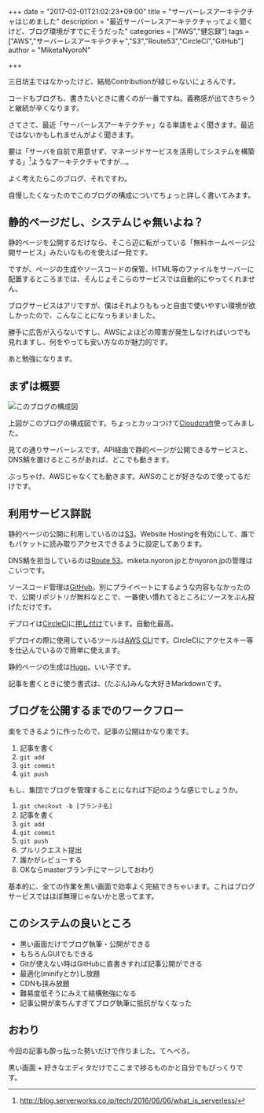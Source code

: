 +++
date = "2017-02-01T21:02:23+09:00"
title = "サーバーレスアーキテクチャはじめました"
description = "最近サーバーレスアーキテクチャってよく聞くけど、ブログ環境がすでにそうだった"
categories = ["AWS","健忘録"]
tags = ["AWS","サーバーレスアーキテクチャ","S3","Route53","CircleCI","GitHub"]
author = "MiketaNyoroN"

+++

三日坊主ではなかったけど、結局Contributionが緑じゃないにょろんです。

コードもブログも、書きたいときに書くのが一番ですね。義務感が出てきちゃうと継続が辛くなります。

さてさて、最近「サーバーレスアーキテクチャ」なる単語をよく聞きます。最近ではないかもしれませんがよく聞きます。

要は「サーバを自前で用意せず、マネージドサービスを活用してシステムを構築する」[^1]ようなアーキテクチャですが…。

よく考えたらこのブログ、それですわ。

自慢したくなったのでこのブログの構成についてちょっと詳しく書いてみます。

<!--more-->


## 静的ページだし、システムじゃ無いよね？
静的ページを公開するだけなら、そこら辺に転がっている「無料ホームページ公開サービス」みたいなものを使えば一発です。

ですが、ページの生成やソースコードの保管、HTML等のファイルをサーバーに配置するところまでは、そんじょそこらのサービスでは自動的にやってくれません。

ブログサービスはアリですが、僕はそれよりももっと自由で使いやすい環境が欲しかったので、こんなことになっちまいました。

勝手に広告が入らないですし、AWSによほどの障害が発生しなければいつでも見れますし、何をやっても安い方なのが魅力的です。

あと勉強になります。


## まずは概要
![このブログの構成図](/img/2017/02/blog_architecture.png)

上図がこのブログの構成図です。ちょっとカッコつけて[Cloudcraft](https://cloudcraft.co/)使ってみました。

見ての通りサーバーレスです。API経由で静的ページが公開できるサービスと、DNS鯖を置けるところがあれば、どこでも動きます。

ぶっちゃけ、AWSじゃなくても動きます。AWSのことが好きなので使ってるだけです。


## 利用サービス詳説
静的ページの公開に利用しているのは[S3](https://aws.amazon.com/jp/s3/)。Website Hostingを有効にして、誰でもバケットに読み取りアクセスできるように設定してあります。

DNS鯖を担当しているのは[Route 53](https://aws.amazon.com/jp/route53/)。miketa.nyoron.jpとかnyoron.jpの管理はこいつです。

ソースコード管理は[GitHub](https://github.com)。別にプライベートにするような内容もなかったので、公開リポジトリが無料なとこで、一番使い慣れてるところにソースをぶん投げただけです。

デプロイは[CircleCI](https://circleci.com/)に[押し付け](/2016/11/play-with-circle-ci/)ています。自動化最高。

デプロイの際に使用しているツールは[AWS CLI](https://aws.amazon.com/jp/cli/)です。CircleCIにアクセスキー等を仕込んでいるので簡単に使えます。

静的ページの生成は[Hugo](https://gohugo.io/)。いい子です。

記事を書くときに使う書式は、(たぶん)みんな大好きMarkdownです。


## ブログを公開するまでのワークフロー

楽をできるように作ったので、記事の公開はかなり楽です。

1. 記事を書く
2. `git add`
3. `git commit`
4. `git push`

もし、集団でブログを管理することになれば下記のような感じでしょうか。

1. `git checkout -b [ブランチ名]`
2. 記事を書く
3. `git add`
4. `git commit`
5. `git push`
6. プルリクエスト提出
7. 誰かがレビューする
8. OKならmasterブランチにマージしておわり

基本的に、全ての作業を黒い画面で効率よく完結できちゃいます。これはブログサービスではほぼ無理じゃないかと思ってます。


## このシステムの良いところ

- 黒い画面だけでブログ執筆・公開ができる
- もちろんGUIでもできる
- Gitが使えない時はGitHubに直書きすれば記事公開ができる
- 最適化(minifyとか)し放題
- CDNも挟み放題
- 難易度低そうにみえて結構勉強になる
- 記事公開が楽ちんすぎてブログ執筆に抵抗がなくなった


## おわり

今回の記事も酔っ払った勢いだけで作りました。てへぺろ。

黒い画面 + 好きなエディタだけでここまで捗るものかと自分でもびっくりです。


[^1]: http://blog.serverworks.co.jp/tech/2016/06/06/what_is_serverless/
